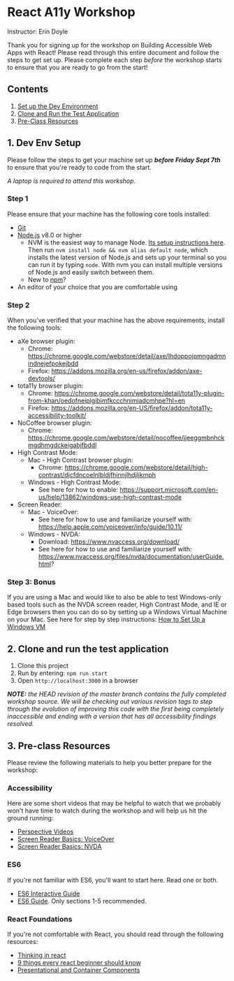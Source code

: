 # React A11y Workshop 
Instructor: Erin Doyle  
  
Thank you for signing up for the workshop on Building Accessible Web Apps with React! 
Please read through this entire document and follow the steps to get set up. Please complete each step *before* the workshop starts to ensure that you are ready to go from the start!  

## Contents
1. [Set up the Dev Environment](#1.-dev-env-setup)
2. [Clone and Run the Test Application](#2.-clone-and-run-the-test-application)
3. [Pre-Class Resources](#3.-pre-class-resources)


## 1. Dev Env Setup

Please follow the steps to get your machine set up **_before Friday Sept 7th_** to ensure that you're ready to code from the start.

_A laptop is required to attend this workshop._  

### Step 1
Please ensure that your machine has the following core tools installed:

* [Git](https://git-scm.com/downloads)
* [Node.js](https://nodejs.org/en/) v8.0 or higher
    * NVM is the easiest way to manage Node. [Its setup instructions
    here](https://github.com/creationix/nvm#installation). Then run `nvm install
node && nvm alias default node`, which installs the latest version of Node.js
and sets up your terminal so you can run it by typing `node`. With nvm you can
install multiple versions of Node.js and easily switch between them.
    * New to [npm](https://docs.npmjs.com/)?
* An editor of your choice that you are comfortable using

### Step 2
When you've verified that your machine has the above requirements, install the following tools: 
  
* aXe browser plugin:
    * Chrome: https://chrome.google.com/webstore/detail/axe/lhdoppojpmngadmnindnejefpokejbdd
    * Firefox: https://addons.mozilla.org/en-us/firefox/addon/axe-devtools/
* tota11y browser plugin:
    * Chrome: https://chrome.google.com/webstore/detail/tota11y-plugin-from-khan/oedofneiplgibimfkccchnimiadcmhpe?hl=en
    * Firefox: https://addons.mozilla.org/en-US/firefox/addon/tota11y-accessibility-toolkit/
* NoCoffee browser plugin:
    * Chrome: https://chrome.google.com/webstore/detail/nocoffee/jjeeggmbnhckmgdhmgdckeigabjfbddl
* High Contrast Mode:
    * Mac - High Contrast browser plugin:
        * Chrome: https://chrome.google.com/webstore/detail/high-contrast/djcfdncoelnlbldjfhinnjlhdjlikmph
    * Windows - High Contrast Mode:
        * See here for how to enable: https://support.microsoft.com/en-us/help/13862/windows-use-high-contrast-mode
* Screen Reader:
    * Mac - VoiceOver:
        * See here for how to use and familiarize yourself with: https://help.apple.com/voiceover/info/guide/10.11/
    * Windows - NVDA:
        * Download: https://www.nvaccess.org/download/
        * See here for how to use and familiarize yourself with: https://www.nvaccess.org/files/nvda/documentation/userGuide.html?

### Step 3: Bonus 
If you are using a Mac and would like to also be able to test Windows-only based tools such as the NVDA screen reader,
High Contrast Mode, and IE or Edge browsers then you can do so by setting up a Windows Virtual Machine on your Mac.
See here for step by step instructions: [How to Set Up a Windows VM](docs/VM_SETUP.md)


## 2. Clone and run the test application
1. Clone this project
2. Run by entering: `npm run start`
3. Open `http://localhost:3000` in a browser

_**NOTE:** the HEAD revision of the master branch contains the fully completed workshop source.  We will be checking out
various revision tags to step through the evolution of improving this code with the first being completely inaccessible and 
ending with a version that has all accessibility findings resolved._


## 3. Pre-class Resources

Please review the following materials to help you better prepare for the workshop:

### Accessibility
Here are some short videos that may be helpful to watch that we probably won't have time to watch during the workshop and will help us hit the ground running:
* [Perspective Videos](https://www.w3.org/WAI/perspective-videos)
* [Screen Reader Basics: VoiceOver](https://youtu.be/5R-6WvAihms)
* [Screen Reader Basics: NVDA](https://youtu.be/Jao3s_CwdRU)


### ES6
If you're not familiar with ES6, you'll want to start here. Read one or both.  
* [ES6 Interactive Guide](http://stack.formidable.com/es6-interactive-guide/#/)
* [ES6 Guide](https://mrzepinski.gitbooks.io/es6-guide/content/). Only sections 1-5 recommended.

### React Foundations
If you're not comfortable with React, you should read through the following resources:  
* [Thinking in react](https://facebook.github.io/react/docs/thinking-in-react.html)
* [9 things every react beginner should know](https://camjackson.net/post/9-things-every-reactjs-beginner-should-know)
* [Presentational and Container Components](https://medium.com/@dan_abramov/smart-and-dumb-components-7ca2f9a7c7d0)
  